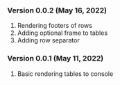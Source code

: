 ### Version 0.0.2 (May 16, 2022)
1. Rendering footers of rows
2. Adding optional frame to tables
3. Adding row separator

### Version 0.0.1 (May 11, 2022)
1. Basic rendering tables to console
